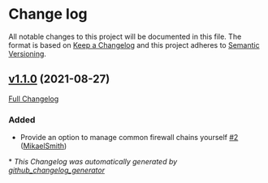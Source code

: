 # Change log

All notable changes to this project will be documented in this file. The format is based on [Keep a Changelog](http://keepachangelog.com/en/1.0.0/) and this project adheres to [Semantic Versioning](http://semver.org).

## [v1.1.0](https://github.com/puppetlabs/puppetlabs-pam_firewall/tree/v1.1.0) (2021-08-27)

[Full Changelog](https://github.com/puppetlabs/puppetlabs-pam_firewall/compare/37ac9c2326390a44f8177ebd7c152287fd6a6ed8...v1.1.0)

### Added

- Provide an option to manage common firewall chains yourself [\#2](https://github.com/puppetlabs/puppetlabs-pam_firewall/pull/2) ([MikaelSmith](https://github.com/MikaelSmith))



\* *This Changelog was automatically generated by [github_changelog_generator](https://github.com/github-changelog-generator/github-changelog-generator)*
